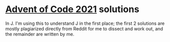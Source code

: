 # [Advent of Code 2021](https://adventofcode.com/2021) solutions

In J. I'm using this to understand J in the first place; the first 2 solutions
are mostly plagiarized directly from Reddit for me to dissect and work out, and
the remainder are written by me.
